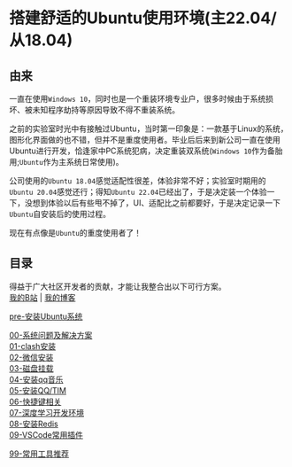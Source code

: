 # 搭建舒适的Ubuntu使用环境(主22.04/从18.04)

## 由来
一直在使用`Windows 10`，同时也是一个重装环境专业户，很多时候由于系统损坏、被未知程序劫持等原因导致不得不重装系统。

之前的实验室时光中有接触过Ubuntu，当时第一印象是：一款基于Linux的系统，图形化界面做的也不错，但并不是重度使用者。毕业后后来到新公司一直在使用Ubuntu进行开发，恰逢家中PC系统犯病，决定重装双系统(`Windows 10`作为备胎用;`Ubuntu`作为主系统日常使用)。

公司使用的`Ubuntu 18.04`感觉适配性很差，体验非常不好；实验室时期用的`Ubuntu 20.04`感觉还行；得知`Ubuntu 22.04`已经出了，于是决定装一个体验一下，没想到体验以后有些甩不掉了，UI、适配比之前都要好，于是决定记录一下`Ubuntu`自安装后的使用过程。

现在有点像是`Ubuntu`的重度使用者了！

## 目录
得益于广大社区开发者的贡献，才能让我整合出以下可行方案。  
<a href="https://space.bilibili.com/329028108" target="_blank">我的B站</a> | <a href="https://afeng616.github.com" target="_blank">我的博客</a>

[pre-安装Ubuntu系统](./documents/pre-安装Ubuntu系统.md)

[00-系统问题及解决方案](./documents/00-系统问题及解决方案.md)  
[01-clash安装](./documents/01-clash安装.md)  
[02-微信安装](./documents/02-安装微信.md)  
[03-磁盘挂载](./documents/03-硬盘挂载.md)  
[04-安装qq音乐](documents/04-安装qq音乐.md)  
[05-安装QQ/TIM](documents/05-安装TIM_QQ.md)  
[06-快捷键相关](documents/06-快捷键.md)  
[07-深度学习开发环境](documents/07-深度学习开发环境.md)  
[08-安装Redis](documents/08-安装redis.md)  
[09-VSCode常用插件](documents/09-vscode常用插件.md)  

[99-常用工具推荐](documents/99-常用工具推荐.md)
